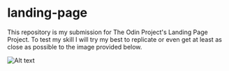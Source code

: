 # landing-page

This repository is my submission for The Odin Project's Landing Page Project. To test my skill I will try my best to replicate or even get at least as close as possible to the image provided below.

![Alt text](https://cdn.statically.io/gh/TheOdinProject/curriculum/81a5d553f4073e593d23a6ab00d50eef8620796d/foundations/html_css/project/imgs/01.png)